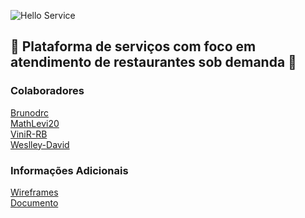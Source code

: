 ![Hello Service](https://user-images.githubusercontent.com/48967791/188336206-56c5a4d7-8830-4e32-928e-5eb6f3110694.png)

## 🥂 Plataforma de serviços com foco em atendimento de restaurantes sob demanda 🍴 ##

### Colaboradores ###

<a href="https://github.com/Brunodrc" target="_blank">Brunodrc</a><br/>
<a href="https://github.com/MathLevi20" target="_blank">MathLevi20</a><br/>
<a href="https://github.com/ViniR-RB" target="_blank">ViniR-RB</a><br/>
<a href="https://github.com/Weslley-David" target="_blank">Weslley-David</a>

### Informações Adicionais ###

<a href="https://www.figma.com/file/baN3nXA1MCxhm0tP3tsqAy/Hello-Service?node-id=0%3A1" target="_blank">Wireframes</a></br>
<a href="https://docs.google.com/document/d/1trBeHtghoDxm96-NQF_BfkS4ROPoGwr0uIZtoe8wEx0/edit?usp=sharing" target="_blank">Documento</a>

